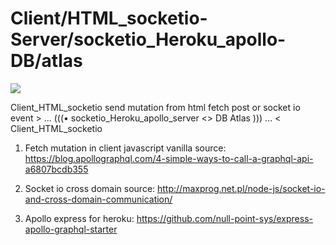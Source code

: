 # Client/HTML_socketio-Server/socketio_Heroku_apollo-DB/atlas

<img src="https://user-images.githubusercontent.com/25323947/72561042-48fc1d80-3876-11ea-8217-3b733d8d3876.png">

Client_HTML_socketio send mutation from html fetch post or socket io event > ... (((• socketio_Heroku_apollo_server <> DB Atlas ))) ... < Client_HTML_socketio

1. Fetch mutation in client javascript vanilla source: https://blog.apollographql.com/4-simple-ways-to-call-a-graphql-api-a6807bcdb355

2. Socket io cross domain source: http://maxprog.net.pl/node-js/socket-io-and-cross-domain-communication/

3. Apollo express for heroku: https://github.com/null-point-sys/express-apollo-graphql-starter


